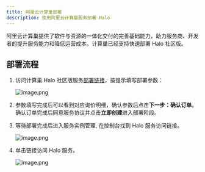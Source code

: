 ```yaml
---
title: 阿里云计算巢部署
description: 使用阿里云计算巢服务部署 Halo
---
```


阿里云计算巢提供了软件与资源的一体化交付的完善基础能力，助力服务商、开发者的提升服务能力和降低运营成本。计算巢已经支持快速部署 Halo 社区版。

## 部署流程

1. 访问计算巢 Halo 社区版服务[部署链接](https://computenest.console.aliyun.com/service/instance/create/default?type=user&ServiceId=service-71b471d79c224520bba3)，按提示填写部署参数：

    ![image.png](/img/install/alibab-cloud-computenest/deploy_1.jpg)
2. 参数填写完成后可以看到对应询价明细，确认参数后点击**下一步：确认订单**。确认订单完成后同意服务协议并点击**立即创建**进入部署阶段。
3. 等待部署完成后进入服务实例管理, 在控制台找到 Halo 服务访问链接。

    ![image.png](/img/install/alibab-cloud-computenest/deploy_2.jpg)
4. 单击链接访问 Halo 服务。

    ![image.png](/img/install/alibab-cloud-computenest/halo-setup.jpg)
